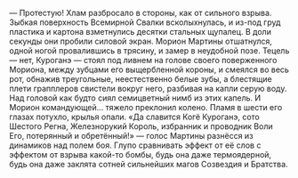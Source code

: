 — Протестую!
Хлам разбросало в стороны, как от сильного взрыва. Зыбкая поверхность Всемирной Свалки всколыхнулась, и из-под груд пластика и картона взметнулись десятки стальных щупалец. В доли секунды они пробили силовой экран. Морион Мартины отшатнулся, одной ногой провалившись в трясину, и замер в неудобной позе. Тецель — нет, Куроганэ — стоял под ливнем на голове своего поверженного Мориона, между зубцами его выщербленной короны, и смеялся во весь рот, обнажив треугольные, неестественно белые зубы, а блестящие плети грапплеров свистели вокруг него, разбивая на капли серую воду. Над головой как будто сиял семицветный нимб из этих капель.
И Морион командующей… тяжело преклонил колено. Пламя в шести его глазах потухло, крылья опали. «Да славится Когё Куроганэ, сото Шестого Регна, Железнорукий Король, избранник и проводник Воли Его, потерянный и обретённый!» — голос Мартины разнёсся из динамиков над полем боя. Глупо сравнивать эффект от её слов с эффектом от взрыва какой-то бомбы, будь она даже термоядерной, будь она даже заклята сотней сильнейших магов Созвездия и Братства.
